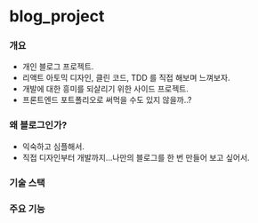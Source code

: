 # blog_project

### 개요
- 개인 블로그 프로젝트.
- 리액트 아토믹 디자인, 클린 코드, TDD 를 직접 해보며 느껴보자.
- 개발에 대한 흥미를 되살리기 위한 사이드 프로젝트.
- 프론트엔드 포트폴리오로 써먹을 수도 있지 않을까..?

### 왜 블로그인가?
- 익숙하고 심플해서.
- 직접 디자인부터 개발까지...나만의 블로그를 한 번 만들어 보고 싶어서.

### 기술 스택

### 주요 기능
